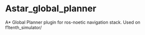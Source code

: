 # Astar_global_planner
A* Global Planner plugin for ros-noetic navigation stack. Used on f1tenth_simulator/
